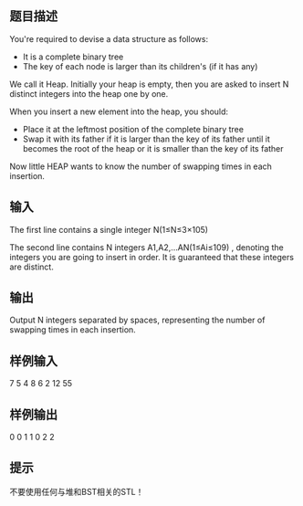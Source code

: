 ## 题目描述
You're required to devise a data structure as follows:

-   It is a complete binary tree
-   The key of each node is larger than its children's (if it has any)

We call it Heap. Initially your heap is empty, then you are asked to insert N
distinct integers into the heap one by one.

When you insert a new element into the heap, you should:

-   Place it at the leftmost position of the complete binary tree
-   Swap it with its father if it is larger than the key of its father until it becomes the root of the heap or it is smaller than the key of its father

Now little HEAP wants to know the number of swapping times in each insertion.
## 输入
The first line contains a single integer N(1≤N≤3×105)


The second line contains N
integers A1,A2,...AN(1≤Ai≤109)
, denoting the integers you are going to insert in order. It is guaranteed that these integers are distinct.

## 输出
Output N
integers separated by spaces,  representing the number of swapping times in each insertion.
## 样例输入
7
5 4 8 6 2 12 55
## 样例输出
0 0 1 1 0 2 2
## 提示
不要使用任何与堆和BST相关的STL！
